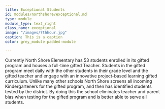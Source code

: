 ```yaml
---
title: Exceptional Students
id: modules/northshore/exceptional.md
type: module
module_type: text_right
class_name: exceptional
image: "/images/7thhour.jpg"
caption: This is a caption
color: grey_module padded-module

---
```

Currently North Shore Elementary has 53 students enrolled in its gifted program and houses a full-time gifted Teacher.  Students in the gifted program meet daily with the other students in their grade level and the gifted teacher and engage with an innovative project-based learning gifted curriculum. Unlike many other schools North Shore screens all incoming Kindergarteners for the gifted program, and then has identified students tested by the district.  By doing this the school eliminates teacher and parent bias when testing for the gifted program and is better able to serve all students.